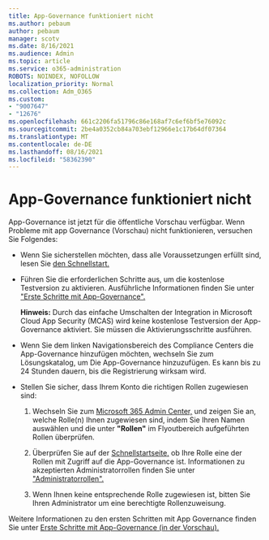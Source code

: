 ```yaml
---
title: App-Governance funktioniert nicht
ms.author: pebaum
author: pebaum
manager: scotv
ms.date: 8/16/2021
ms.audience: Admin
ms.topic: article
ms.service: o365-administration
ROBOTS: NOINDEX, NOFOLLOW
localization_priority: Normal
ms.collection: Adm_O365
ms.custom:
- "9007647"
- "12676"
ms.openlocfilehash: 661c2206fa51796c86e168af7c6ef6bf5e76092c
ms.sourcegitcommit: 2be4a0352cb84a703ebf12966e1c17b64df07364
ms.translationtype: MT
ms.contentlocale: de-DE
ms.lasthandoff: 08/16/2021
ms.locfileid: "58362390"
---
```

# <a name="app-governance-is-not-working"></a>App-Governance funktioniert nicht

App-Governance ist jetzt für die öffentliche Vorschau verfügbar. Wenn Probleme mit app Governance (Vorschau) nicht funktionieren, versuchen Sie Folgendes:

- Wenn Sie sicherstellen möchten, dass alle Voraussetzungen erfüllt sind, lesen Sie [den Schnellstart.](https://docs.microsoft.com/microsoft-365/compliance/app-governance-get-started)

- Führen Sie die erforderlichen Schritte aus, um die kostenlose Testversion zu aktivieren. Ausführliche Informationen finden Sie unter ["Erste Schritte mit App-Governance".](https://docs.microsoft.com/microsoft-365/compliance/app-governance-get-started#add-app-governance-to-your-microsoft-365-account) 

    **Hinweis:** Durch das einfache Umschalten der Integration in Microsoft Cloud App Security (MCAS) wird keine kostenlose Testversion der App-Governance aktiviert. Sie müssen die Aktivierungsschritte ausführen.

- Wenn Sie dem linken Navigationsbereich des Compliance Centers die App-Governance hinzufügen möchten, wechseln Sie zum Lösungskatalog, um Die App-Governance hinzuzufügen. Es kann bis zu 24 Stunden dauern, bis die Registrierung wirksam wird.

- Stellen Sie sicher, dass Ihrem Konto die richtigen Rollen zugewiesen sind:

    1. Wechseln Sie zum [Microsoft 365 Admin Center,](https://admin.microsoft.com/Adminportal/Home#/users) und zeigen Sie an, welche Rolle(n) Ihnen zugewiesen sind, indem Sie Ihren Namen auswählen und die unter **"Rollen"** im Flyoutbereich aufgeführten Rollen überprüfen.

    1. Überprüfen Sie auf der [Schnellstartseite,](https://aka.ms/appgovernancepreview) ob Ihre Rolle eine der Rollen mit Zugriff auf die App-Governance ist. Informationen zu akzeptierten Administratorrollen finden Sie unter ["Administratorrollen".](https://docs.microsoft.com/microsoft-365/compliance/app-governance-get-started#administrator-roles) 

    1. Wenn Ihnen keine entsprechende Rolle zugewiesen ist, bitten Sie Ihren Administrator um eine berechtigte Rollenzuweisung.

Weitere Informationen zu den ersten Schritten mit App Governance finden Sie unter [Erste Schritte mit App-Governance (in der Vorschau).](https://docs.microsoft.com/microsoft-365/compliance/app-governance-get-started)